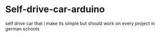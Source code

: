 # Self-drive-car-arduino
self drive car that i make 
its simple but should work on every project in german schools
